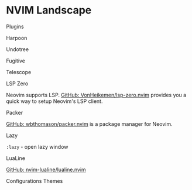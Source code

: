 # NVIM Landscape

Plugins

Harpoon

Undotree

Fugitive

Telescope

LSP Zero

Neovim supports LSP. [GitHub: VonHeikemen/lsp-zero.nvim](https://github.com/VonHeikemen/lsp-zero.nvim) provides you a quick way to setup Neovim's LSP client.

Packer

[GitHub: wbthomason/packer.nvim](https://github.com/wbthomason/packer.nvim) is a package manager for Neovim.

Lazy

`:lazy` - open lazy window

LuaLine

[GitHub: nvim-lualine/lualine.nvim](https://github.com/nvim-lualine/lualine.nvim)


Configurations
Themes